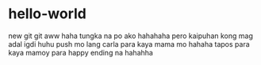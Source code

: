 # hello-world
new git git aww
haha tungka na po ako hahahaha
pero kaipuhan kong mag adal igdi huhu
push mo lang carla para kaya mama mo hahaha
tapos para kaya mamoy para happy ending na hahahha

